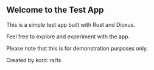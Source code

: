 <body>
  <div id="main"><link rel="stylesheet" href="https://unpkg.com/tailwindcss@^2.0/dist/tailwind.min.css"><div class="min-h-screen flex items-center justify-center bg-gradient-to-r from-blue-400 to-purple-500"><div class="w-full max-w-md bg-white p-6 rounded-lg shadow-md"><h2 class="text-3xl font-semibold mb-4 text-center text-gray-800">Welcome to the Test App</h2><p class="mb-4 text-gray-600">This is a simple test app built with Rust and Dioxus.</p><p class="mb-4 text-gray-600">Feel free to explore and experiment with the app.</p><p class="mb-2 text-gray-600">Please note that this is for demonstration purposes only.</p><p class="text-sm text-gray-500">Created by kord::rs/ts</p> </div></div></div>
  
   <div id="loom-companion-mv3" ext-id="liecbddmkiiihnedobmlmillhodjkdmb"><section id="shadow-host-companion"></section></div></body>